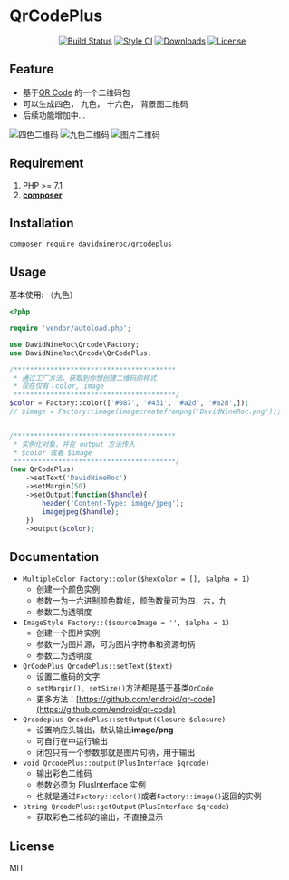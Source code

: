 # QrCodePlus

<p align="center">
<a href="https://packagist.org/packages/davidnineroc/qrcodeplus"><img src="https://travis-ci.org/DavidNineRoc/qrcodeplus.svg?branch=master" alt="Build Status"></a>
<a href="https://packagist.org/packages/davidnineroc/qrcodeplus"><img src="https://styleci.io/repos/96854420/shield?branch=master" alt="Style CI" Version"></a>
<a href="https://packagist.org/packages/davidnineroc/qrcodeplus"><img src="https://poser.pugx.org/davidnineroc/qrcodeplus/downloads" alt="Downloads"></a>
<a href="https://packagist.org/packages/davidnineroc/qrcodeplus"><img src="https://poser.pugx.org/laravel/passport/license.svg" alt="License"></a>
</p> 

## Feature
 - 基于[QR Code](https://github.com/endroid/qr-code) 的一个二维码包
 - 可以生成四色， 九色， 十六色， 背景图二维码
 - 后续功能增加中...
 
 ![四色二维码](http://or2pofbfh.bkt.clouddn.com/composer/four.png)
 ![九色二维码](http://or2pofbfh.bkt.clouddn.com/composer/nine.png)
 ![图片二维码](http://or2pofbfh.bkt.clouddn.com/composer/image.png)


## Requirement

1. PHP >= 7.1
2. **[composer](https://getcomposer.org/)**



## Installation

```shell
composer require davidnineroc/qrcodeplus
```

## Usage

基本使用: （九色）

```php
<?php

require 'vendor/autoload.php';

use DavidNineRoc\Qrcode\Factory;
use DavidNineRoc\Qrcode\QrCodePlus;

/****************************************
 * 通过工厂方法，获取到你想创建二维码的样式
 * 现在仅有：color, image
 ****************************************/
$color = Factory::color(['#087', '#431', '#a2d', '#a2d',]);
// $image = Factory::image(imagecreatefrompng('DavidNineRoc.png'));


/****************************************
 * 实例化对象，并在 output 方法传入
 * $color 或者 $image
 ****************************************/
(new QrCodePlus)
    ->setText('DavidNineRoc')
    ->setMargin(50)
    ->setOutput(function($handle){
        header('Content-Type: image/jpeg');
        imagejpeg($handle);
    })
    ->output($color);
```


## Documentation
* `MultipleColor Factory::color($hexColor = [], $alpha = 1)`
    * 创建一个颜色实例
    * 参数一为十六进制颜色数组，颜色数量可为四，六，九
    * 参数二为透明度
* `ImageStyle Factory::($sourceImage = '', $alpha = 1)`
    * 创建一个图片实例
    * 参数一为图片源，可为图片字符串和资源句柄
    * 参数二为透明度
* `QrCodePlus QrcodePlus::setText($text)`
    * 设置二维码的文字
    * `setMargin(), setSize()`方法都是基于基类`QrCode`
    * 更多方法：[https://github.com/endroid/qr-code](https://github.com/endroid/qr-code)
* `Qrcodeplus QrcodePlus::setOutput(Closure $closure)`
    * 设置响应头输出，默认输出**image/png**
    * 可自行在中运行输出
    * 闭包只有一个参数那就是图片句柄，用于输出
* `void QrcodePlus::output(PlusInterface $qrcode)`
    * 输出彩色二维码
    * 参数必须为 PlusInterface 实例
    * 也就是通过`Factory::color()`或者`Factory::image()`返回的实例
* `string QrcodePlus::getOutput(PlusInterface $qrcode)`
    * 获取彩色二维码的输出，不直接显示
## License

MIT
